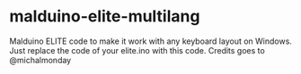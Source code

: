 # malduino-elite-multilang
Malduino ELITE code to make it work with any keyboard layout on Windows. Just replace the code of your elite.ino with this code. Credits goes to @michalmonday
